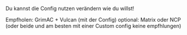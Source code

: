 Du kannst die Config nutzen verändern wie du willst!

Empfholen:
GrimAC + Vulcan (mit der Config)
optional: Matrix oder NCP (oder beide und am besten mit einer Custom config keine empfhlungen)
